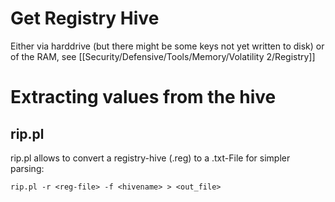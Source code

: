 # Get Registry Hive
Either via harddrive (but there might be some keys not yet written to disk) or of the RAM, see [[Security/Defensive/Tools/Memory/Volatility 2/Registry]]

# Extracting values from the hive
## rip.pl
rip.pl allows to convert a registry-hive (.reg) to a .txt-File for simpler parsing:

`rip.pl -r <reg-file> -f <hivename> > <out_file>`